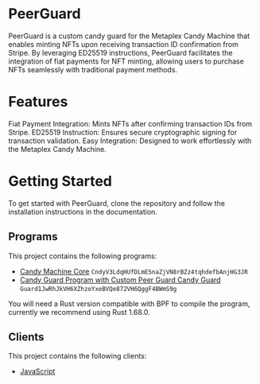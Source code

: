# PeerGuard

PeerGuard is a custom candy guard for the Metaplex Candy Machine that enables minting NFTs upon receiving transaction ID confirmation from Stripe. By leveraging ED25519 instructions, PeerGuard facilitates the integration of fiat payments for NFT minting, allowing users to purchase NFTs seamlessly with traditional payment methods.

# Features
Fiat Payment Integration: Mints NFTs after confirming transaction IDs from Stripe.
ED25519 Instruction: Ensures secure cryptographic signing for transaction validation.
Easy Integration: Designed to work effortlessly with the Metaplex Candy Machine.

# Getting Started
To get started with PeerGuard, clone the repository and follow the installation instructions in the documentation.

## Programs

This project contains the following programs:

- [Candy Machine Core](./programs/candy-machine-core/README.md) `CndyV3LdqHUfDLmE5naZjVN8rBZz4tqhdefbAnjHG3JR`
- [Candy Guard Program with Custom Peer Guard Candy Guard](./programs/candy-guard/README.md) `Guard1JwRhJkVH6XZhzoYxeBVQe872VH6QggF4BWmS9g`

You will need a Rust version compatible with BPF to compile the program, currently we recommend using Rust 1.68.0.

## Clients

This project contains the following clients:

- [JavaScript](./clients/js/README.md)
